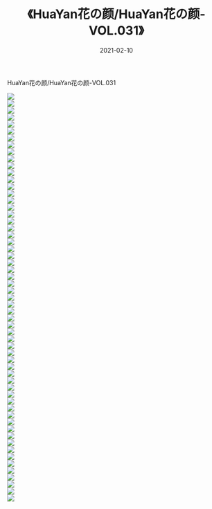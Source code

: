 ﻿---
layout: post
title:  《HuaYan花の颜/HuaYan花の颜-VOL.031》
date:   2021-02-10
img: http://pic.660000.xyz/1:/网络美图/2021/HuaYan花の颜/HuaYan花の颜-VOL.031/000.jpg
categories: [美女, 清纯, 唯美]
---

HuaYan花の颜/HuaYan花の颜-VOL.031

 ![](http://pic.660000.xyz/1:/网络美图/2021/HuaYan花の颜/HuaYan花の颜-VOL.031/001.jpg) <br>![](http://pic.660000.xyz/1:/网络美图/2021/HuaYan花の颜/HuaYan花の颜-VOL.031/002.jpg) <br>![](http://pic.660000.xyz/1:/网络美图/2021/HuaYan花の颜/HuaYan花の颜-VOL.031/003.jpg) <br>![](http://pic.660000.xyz/1:/网络美图/2021/HuaYan花の颜/HuaYan花の颜-VOL.031/004.jpg) <br>![](http://pic.660000.xyz/1:/网络美图/2021/HuaYan花の颜/HuaYan花の颜-VOL.031/005.jpg) <br>![](http://pic.660000.xyz/1:/网络美图/2021/HuaYan花の颜/HuaYan花の颜-VOL.031/006.jpg) <br>![](http://pic.660000.xyz/1:/网络美图/2021/HuaYan花の颜/HuaYan花の颜-VOL.031/007.jpg) <br>![](http://pic.660000.xyz/1:/网络美图/2021/HuaYan花の颜/HuaYan花の颜-VOL.031/008.jpg) <br>![](http://pic.660000.xyz/1:/网络美图/2021/HuaYan花の颜/HuaYan花の颜-VOL.031/009.jpg) <br>![](http://pic.660000.xyz/1:/网络美图/2021/HuaYan花の颜/HuaYan花の颜-VOL.031/010.jpg) <br>![](http://pic.660000.xyz/1:/网络美图/2021/HuaYan花の颜/HuaYan花の颜-VOL.031/011.jpg) <br>![](http://pic.660000.xyz/1:/网络美图/2021/HuaYan花の颜/HuaYan花の颜-VOL.031/012.jpg) <br>![](http://pic.660000.xyz/1:/网络美图/2021/HuaYan花の颜/HuaYan花の颜-VOL.031/013.jpg) <br>![](http://pic.660000.xyz/1:/网络美图/2021/HuaYan花の颜/HuaYan花の颜-VOL.031/014.jpg) <br>![](http://pic.660000.xyz/1:/网络美图/2021/HuaYan花の颜/HuaYan花の颜-VOL.031/015.jpg) <br>![](http://pic.660000.xyz/1:/网络美图/2021/HuaYan花の颜/HuaYan花の颜-VOL.031/016.jpg) <br>![](http://pic.660000.xyz/1:/网络美图/2021/HuaYan花の颜/HuaYan花の颜-VOL.031/017.jpg) <br>![](http://pic.660000.xyz/1:/网络美图/2021/HuaYan花の颜/HuaYan花の颜-VOL.031/018.jpg) <br>![](http://pic.660000.xyz/1:/网络美图/2021/HuaYan花の颜/HuaYan花の颜-VOL.031/019.jpg) <br>![](http://pic.660000.xyz/1:/网络美图/2021/HuaYan花の颜/HuaYan花の颜-VOL.031/020.jpg) <br>![](http://pic.660000.xyz/1:/网络美图/2021/HuaYan花の颜/HuaYan花の颜-VOL.031/021.jpg) <br>![](http://pic.660000.xyz/1:/网络美图/2021/HuaYan花の颜/HuaYan花の颜-VOL.031/022.jpg) <br>![](http://pic.660000.xyz/1:/网络美图/2021/HuaYan花の颜/HuaYan花の颜-VOL.031/023.jpg) <br>![](http://pic.660000.xyz/1:/网络美图/2021/HuaYan花の颜/HuaYan花の颜-VOL.031/024.jpg) <br>![](http://pic.660000.xyz/1:/网络美图/2021/HuaYan花の颜/HuaYan花の颜-VOL.031/025.jpg) <br>![](http://pic.660000.xyz/1:/网络美图/2021/HuaYan花の颜/HuaYan花の颜-VOL.031/026.jpg) <br>![](http://pic.660000.xyz/1:/网络美图/2021/HuaYan花の颜/HuaYan花の颜-VOL.031/027.jpg) <br>![](http://pic.660000.xyz/1:/网络美图/2021/HuaYan花の颜/HuaYan花の颜-VOL.031/028.jpg) <br>![](http://pic.660000.xyz/1:/网络美图/2021/HuaYan花の颜/HuaYan花の颜-VOL.031/029.jpg) <br>![](http://pic.660000.xyz/1:/网络美图/2021/HuaYan花の颜/HuaYan花の颜-VOL.031/030.jpg) <br>![](http://pic.660000.xyz/1:/网络美图/2021/HuaYan花の颜/HuaYan花の颜-VOL.031/031.jpg) <br>![](http://pic.660000.xyz/1:/网络美图/2021/HuaYan花の颜/HuaYan花の颜-VOL.031/032.jpg) <br>![](http://pic.660000.xyz/1:/网络美图/2021/HuaYan花の颜/HuaYan花の颜-VOL.031/033.jpg) <br>![](http://pic.660000.xyz/1:/网络美图/2021/HuaYan花の颜/HuaYan花の颜-VOL.031/034.jpg) <br>![](http://pic.660000.xyz/1:/网络美图/2021/HuaYan花の颜/HuaYan花の颜-VOL.031/035.jpg) <br>![](http://pic.660000.xyz/1:/网络美图/2021/HuaYan花の颜/HuaYan花の颜-VOL.031/036.jpg) <br>![](http://pic.660000.xyz/1:/网络美图/2021/HuaYan花の颜/HuaYan花の颜-VOL.031/037.jpg) <br>![](http://pic.660000.xyz/1:/网络美图/2021/HuaYan花の颜/HuaYan花の颜-VOL.031/038.jpg) <br>![](http://pic.660000.xyz/1:/网络美图/2021/HuaYan花の颜/HuaYan花の颜-VOL.031/039.jpg) <br>![](http://pic.660000.xyz/1:/网络美图/2021/HuaYan花の颜/HuaYan花の颜-VOL.031/040.jpg) <br>![](http://pic.660000.xyz/1:/网络美图/2021/HuaYan花の颜/HuaYan花の颜-VOL.031/041.jpg) <br>![](http://pic.660000.xyz/1:/网络美图/2021/HuaYan花の颜/HuaYan花の颜-VOL.031/042.jpg) <br>![](http://pic.660000.xyz/1:/网络美图/2021/HuaYan花の颜/HuaYan花の颜-VOL.031/043.jpg) <br>![](http://pic.660000.xyz/1:/网络美图/2021/HuaYan花の颜/HuaYan花の颜-VOL.031/044.jpg) <br>![](http://pic.660000.xyz/1:/网络美图/2021/HuaYan花の颜/HuaYan花の颜-VOL.031/045.jpg) <br>![](http://pic.660000.xyz/1:/网络美图/2021/HuaYan花の颜/HuaYan花の颜-VOL.031/046.jpg) <br>![](http://pic.660000.xyz/1:/网络美图/2021/HuaYan花の颜/HuaYan花の颜-VOL.031/047.jpg) <br>![](http://pic.660000.xyz/1:/网络美图/2021/HuaYan花の颜/HuaYan花の颜-VOL.031/048.jpg) <br>![](http://pic.660000.xyz/1:/网络美图/2021/HuaYan花の颜/HuaYan花の颜-VOL.031/049.jpg) <br>![](http://pic.660000.xyz/1:/网络美图/2021/HuaYan花の颜/HuaYan花の颜-VOL.031/050.jpg) <br>![](http://pic.660000.xyz/1:/网络美图/2021/HuaYan花の颜/HuaYan花の颜-VOL.031/051.jpg) <br>![](http://pic.660000.xyz/1:/网络美图/2021/HuaYan花の颜/HuaYan花の颜-VOL.031/052.jpg) <br>![](http://pic.660000.xyz/1:/网络美图/2021/HuaYan花の颜/HuaYan花の颜-VOL.031/053.jpg) <br>![](http://pic.660000.xyz/1:/网络美图/2021/HuaYan花の颜/HuaYan花の颜-VOL.031/054.jpg) <br>![](http://pic.660000.xyz/1:/网络美图/2021/HuaYan花の颜/HuaYan花の颜-VOL.031/055.jpg) <br>![](http://pic.660000.xyz/1:/网络美图/2021/HuaYan花の颜/HuaYan花の颜-VOL.031/056.jpg) <br>![](http://pic.660000.xyz/1:/网络美图/2021/HuaYan花の颜/HuaYan花の颜-VOL.031/057.jpg) <br>![](http://pic.660000.xyz/1:/网络美图/2021/HuaYan花の颜/HuaYan花の颜-VOL.031/058.jpg) <br>![](http://pic.660000.xyz/1:/网络美图/2021/HuaYan花の颜/HuaYan花の颜-VOL.031/059.jpg) <br>